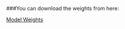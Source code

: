 ###You can download the weights from here:

[Model Weights](https://drive.google.com/drive/folders/1dsTkil-XjdT8azeQTA0BHKbSp485nSei?usp=sharing)
